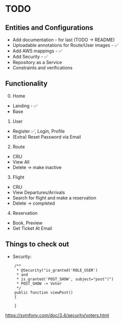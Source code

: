 # TODO

## Entities and Configurations
- Add documentation - for last (TODO -> README)
- Uploadable annotations for Route/User images - ✅
- Add AWS mappings - ✅
- Add Security - ✅
- Repository as a Service
- Constraints and verifications

## Functionality
0. Home
- Landing - ✅
- Base
1. User 
- Register ✅, Login, Profile
- (Extra) Reset Password via Email
2. Route 
- CRU 
- View All 
- Delete -> make inactive
3. Flight 
- CRU 
- View Departures/Arrivals 
- Search for flight and make a reservation 
- Delete -> completed
4. Reservation 
- Book, Preview 
- Get Ticket At Email

## Things to check out
- Security:
```
    /**
     * @Security("is_granted('ROLE_USER') 
     * and 
     * is_granted('POST_SHOW', subject="post")")
     * POST_SHOW -> Voter
     */
    public function viewPost()
    {

    }
```
https://symfony.com/doc/3.4/security/voters.html
